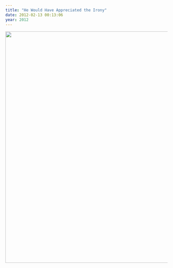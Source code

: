 ```yaml
---
title: "He Would Have Appreciated the Irony"
date: 2012-02-13 00:13:06
year: 2012
---
```

<img src="{{'/files/2012/02/d8fM5.jpg' | relative_url}}" width="532" height="720" class="centered">
